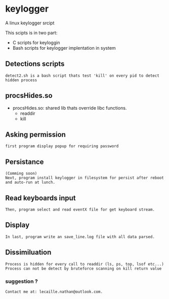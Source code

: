 # keylogger
A linux keylogger srcipt

This scipts is in two part:
- C scripts for keyloggin
- Bash scripts for keylogger implentation in system

## Detections scripts
	detect2.sh is a bash script thats test 'kill' on every pid to detect hidden process
## procsHides.so
- procsHides.so: shared lib thats override libc functions.
	- readdir
	- kill
## Asking permission
	first program display popup for requiring password
## Persistance
	(Comming soon)
	Next, program install keylogger in filesystem for persist after reboot and auto-run at lunch.
## Read keyboards input
	Then, program select and read eventX file for get keyboard stream.
## Display
	In last, program write an save_line.log file with all data parsed.
## Dissimiluation
	Process is hidden for every call to readdir (ls, ps, top, lsof etc...)
	Process can not be detect by bruteforce scanning on kill return value
### suggestion ?
	Contact me at: lecaille.nathan@outlook.com.
